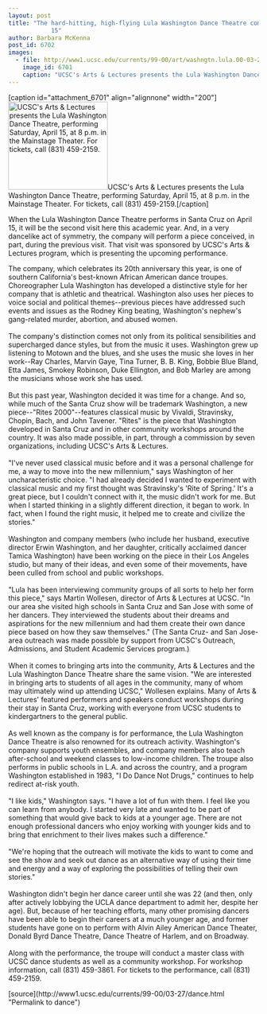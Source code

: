 ```yaml
---
layout: post
title: "The hard-hitting, high-flying Lula Washington Dance Theatre comes to UCSC April
			15"
author: Barbara McKenna
post_id: 6702
images:
  - file: http://www1.ucsc.edu/currents/99-00/art/washngtn.lula.00-03-27.200.jpg
    image_id: 6701
    caption: "UCSC's Arts & Lectures presents the Lula Washington Dance Theatre, performing Saturday, April 15, at 8 p.m. in the Mainstage Theater. For tickets, call (831) 459-2159."
---
```


[caption id="attachment_6701" align="alignnone" width="200"]<a href="http://localhost/mysite/wp-content/uploads/2000/03/washngtn.lula.00-03-27.200.jpg"><img class="size-full wp-image-6701" src="http://localhost/mysite/wp-content/uploads/2000/03/washngtn.lula.00-03-27.200.jpg" alt="UCSC's Arts & Lectures presents the Lula Washington Dance Theatre, performing Saturday, April 15, at 8 p.m. in the Mainstage Theater. For tickets, call (831) 459-2159." width="200" height="177" /></a>UCSC's Arts & Lectures presents the Lula Washington Dance Theatre, performing Saturday, April 15, at 8 p.m. in the Mainstage Theater. For tickets, call (831) 459-2159.[/caption]
<p>
  When the Lula Washington Dance Theatre performs in Santa Cruz on April 15, it will be the second visit here this academic year. And, in a very dancelike act of symmetry, the company will perform a piece conceived, in part, during the previous visit. That visit was sponsored by UCSC's Arts &amp; Lectures program, which is presenting the upcoming performance.
</p>The company, which celebrates its 20th anniversary this year, is one of southern California's best-known African American dance troupes. Choreographer Lula Washington has developed a distinctive style for her company that is athletic and theatrical. Washington also uses her pieces to voice social and political themes--previous pieces have addressed such events and issues as the Rodney King beating, Washington's nephew's gang-related murder, abortion, and abused women.<br>
<br>
The company's distinction comes not only from its political sensibilities and supercharged dance styles, but from the music it uses. Washington grew up listening to Motown and the blues, and she uses the music she loves in her work--Ray Charles, Marvin Gaye, Tina Turner, B. B. King, Bobbie Blue Bland, Etta James, Smokey Robinson, Duke Ellington, and Bob Marley are among the musicians whose work she has used.<br>
<br>
But this past year, Washington decided it was time for a change. And so, while much of the Santa Cruz show will be trademark Washington, a new piece--"Rites 2000"--features classical music by Vivaldi, Stravinsky, Chopin, Bach, and John Tavener. "Rites" is the piece that Washington developed in Santa Cruz and in other community workshops around the country. It was also made possible, in part, through a commission by seven organizations, including UCSC's Arts &amp; Lectures.<br>
<br>
"I've never used classical music before and it was a personal challenge for me, a way to move into the new millennium," says Washington of her uncharacteristic choice. "I had already decided I wanted to experiment with classical music and my first thought was Stravinsky's 'Rite of Spring.' It's a great piece, but I couldn't connect with it, the music didn't work for me. But when I started thinking in a slightly different direction, it began to work. In fact, when I found the right music, it helped me to create and civilize the stories."<br>
<br>
Washington and company members (who include her husband, executive director Erwin Washington, and her daughter, critically acclaimed dancer Tamica Washington) have been working on the piece in their Los Angeles studio, but many of their ideas, and even some of their movements, have been culled from school and public workshops.<br>
<br>
"Lula has been interviewing community groups of all sorts to help her form this piece," says Martin Wollesen, director of Arts &amp; Lectures at UCSC. "In our area she visited high schools in Santa Cruz and San Jose with some of her dancers. They interviewed the students about their dreams and aspirations for the new millennium and had them create their own dance piece based on how they saw themselves." (The Santa Cruz- and San Jose-area outreach was made possible by support from UCSC's Outreach, Admissions, and Student Academic Services program.)<br>
<br>
When it comes to bringing arts into the community, Arts &amp; Lectures and the Lula Washington Dance Theatre share the same vision. "We are interested in bringing arts to students of all ages in the community, many of whom may ultimately wind up attending UCSC," Wollesen explains. Many of Arts &amp; Lectures' featured performers and speakers conduct workshops during their stay in Santa Cruz, working with everyone from UCSC students to kindergartners to the general public.<br>
<br>
As well known as the company is for performance, the Lula Washington Dance Theatre is also renowned for its outreach activity. Washington's company supports youth ensembles, and company members also teach after-school and weekend classes to low-income children. The troupe also performs in public schools in L.A. and across the country, and a program Washington established in 1983, "I Do Dance Not Drugs," continues to help redirect at-risk youth.<br>
<br>
"I like kids," Washington says. "I have a lot of fun with them. I feel like you can learn from anybody. I started very late and wanted to be part of something that would give back to kids at a younger age. There are not enough professional dancers who enjoy working with younger kids and to bring that enrichment to their lives makes such a difference."<br>
<br>
"We're hoping that the outreach will motivate the kids to want to come and see the show and seek out dance as an alternative way of using their time and energy and a way of exploring the possibilities of telling their own stories."<br>
<br>
Washington didn't begin her dance career until she was 22 (and then, only after actively lobbying the UCLA dance department to admit her, despite her age). But, because of her teaching efforts, many other promising dancers have been able to begin their careers at a much younger age, and former students have gone on to perform with Alvin Ailey American Dance Theater, Donald Byrd Dance Theatre, Dance Theatre of Harlem, and on Broadway.<br>
<br>
Along with the performance, the troupe will conduct a master class with UCSC dance students as well as a community workshop. For workshop information, call (831) 459-3861. For tickets to the performance, call (831) 459-2159.
<p>

</p>
[source](http://www1.ucsc.edu/currents/99-00/03-27/dance.html "Permalink to dance")
